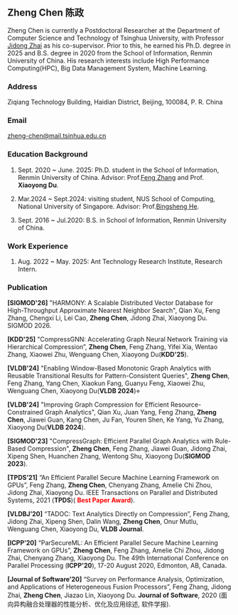 ## Zheng Chen 陈政

Zheng Chen is currently a Postdoctoral Researcher at the Department of Computer Science and Technology of Tsinghua University, with Professor [Jidong Zhai](https://pacman.cs.tsinghua.edu.cn/~zjd/#about) as his co-supervisor. 
Prior to this, he earned his Ph.D. degree in 2025 and B.S. degree in 2020 from the School of Information, Renmin University of China.
His research interests include High Performance Computing(HPC), Big Data Management System, Machine Learning.


### Address

Ziqiang Technology Building, Haidian District, Beijing, 100084, P. R. China

### Email

[zheng-chen@mail.tsinhua.edu.cn](zheng-chen@mail.tsinghua.edu.cn)

### Education Background

1. Sept. 2020 ~ June. 2025: Ph.D. student in the School of Information, Renmin University of China. Advisor:  Prof.[Feng Zhang](https://fengzhangcs.github.io/) and Prof. **Xiaoyong Du**.

2. Mar.2024 ~ Sept.2024: visiting student, NUS School of Computing, National University of Singapore. Advisor: Prof.[Bingsheng He](https://www.comp.nus.edu.sg/~hebs/).

3. Sept. 2016 ~ Jul.2020:  B.S. in School of Information, Renmin University of China.

### Work Experience

1. Aug. 2022 ~ May. 2025: Ant Technology Research Institute, Research Intern.

### Publication

**[SIGMOD'26]** "HARMONY: A Scalable Distributed Vector Database for High-Throughput Approximate Nearest Neighbor Search", Qian Xu, Feng Zhang, Chengxi Li, Lei Cao, **Zheng Chen**, Jidong Zhai, Xiaoyong Du. SIGMOD 2026.

**[KDD'25]** "CompressGNN: Accelerating Graph Neural Network Training via Hierarchical Compression”, **Zheng Chen**, Feng Zhang, Yifei Xia, Wentao Zhang, Xiaowei Zhu, Wenguang Chen,  Xiaoyong Du(**KDD'25**).

**[VLDB'24]** "Enabling Window-Based Monotonic Graph Analytics with Reusable Transitional Results for Pattern-Consistent Queries", **Zheng Chen**, Feng Zhang, Yang Chen, Xiaokun Fang, Guanyu Feng, Xiaowei Zhu, Wenguang Chen, Xiaoyong Du(**VLDB 2024**)⋄

**[VLDB'24]** "Improving Graph Compression for Efficient Resource-Constrained Graph Analytics", Qian Xu, Juan Yang, Feng Zhang, **Zheng Chen**, Jiawei Guan, Kang Chen, Ju Fan, Youren Shen, Ke Yang, Yu Zhang, Xiaoyong Du(**VLDB 2024**).

**[SIGMOD'23]** "CompressGraph: Efficient Parallel Graph Analytics with Rule-Based Compression", **Zheng Chen**, Feng Zhang, Jiawei Guan, Jidong Zhai, Xipeng Shen, Huanchen Zhang, Wentong Shu, Xiaoyong Du(**SIGMOD 2023**).

**[TPDS’21]** “An Efficient Parallel Secure Machine Learning Framework on GPUs”, Feng Zhang, **Zheng Chen**, Chenyang Zhang, Amelie Chi Zhou, Jidong Zhai, Xiaoyong Du. IEEE Transactions on Parallel and Distributed Systems, 2021 (**TPDS**)(<font color="red"> **Best Paper Award**</font>).

**[VLDBJ’20]** “TADOC: Text Analytics Directly on Compression”, Feng Zhang, Jidong Zhai, Xipeng Shen, Dalin Wang, **Zheng Chen**, Onur Mutlu, Wenguang Chen, Xiaoyong Du, **VLDB Journal**.

**[ICPP’20]** “ParSecureML: An Efficient Parallel Secure Machine Learning Framework on GPUs”, **Zheng Chen**, Feng Zhang, Amelie Chi Zhou, Jidong Zhai, Chenyang Zhang, Xiaoyong Du. The 49th International Conference on Parallel Processing (**ICPP'20**), 17-20 August 2020, Edmonton, AB, Canada.

**[Journal of Software’20]** “Survey on Performance Analysis, Optimization, and Applications of Heterogeneous Fusion Processors”, Feng Zhang, Jidong Zhai, **Zheng Chen**, Jiazao Lin, Xiaoyong Du.  **Journal of Software**, 2020 (面向异构融合处理器的性能分析、优化及应用综述, 软件学报).
